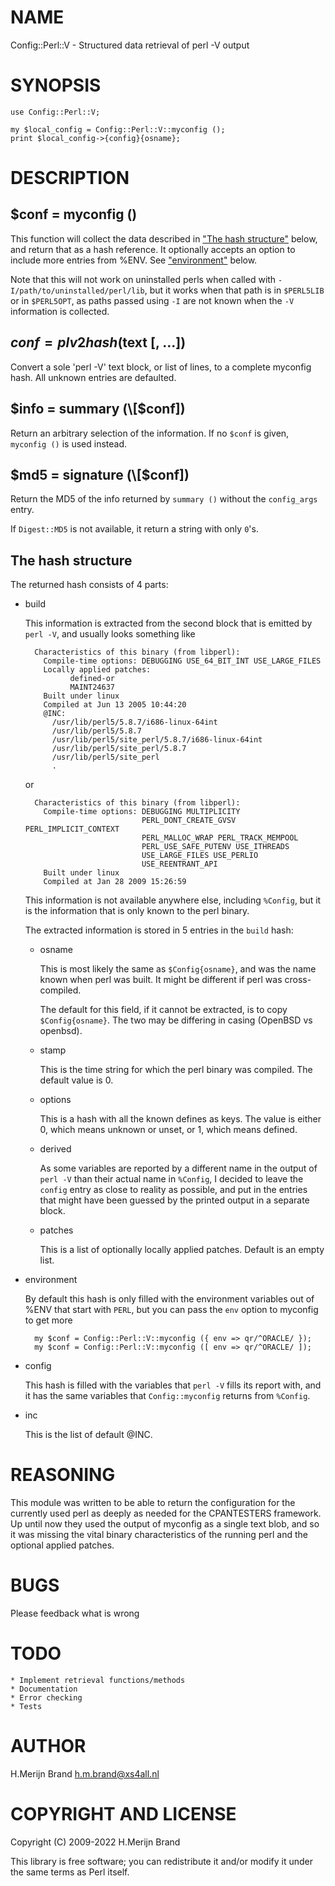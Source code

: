 # NAME

Config::Perl::V - Structured data retrieval of perl -V output

# SYNOPSIS

    use Config::Perl::V;

    my $local_config = Config::Perl::V::myconfig ();
    print $local_config->{config}{osname};

# DESCRIPTION

## $conf = myconfig ()

This function will collect the data described in ["The hash structure"](#the-hash-structure) below,
and return that as a hash reference. It optionally accepts an option to
include more entries from %ENV. See ["environment"](#environment) below.

Note that this will not work on uninstalled perls when called with
`-I/path/to/uninstalled/perl/lib`, but it works when that path is in
`$PERL5LIB` or in `$PERL5OPT`, as paths passed using `-I` are not
known when the `-V` information is collected.

## $conf = plv2hash ($text \[, ...\])

Convert a sole 'perl -V' text block, or list of lines, to a complete
myconfig hash.  All unknown entries are defaulted.

## $info = summary (\[$conf\])

Return an arbitrary selection of the information. If no `$conf` is
given, `myconfig ()` is used instead.

## $md5 = signature (\[$conf\])

Return the MD5 of the info returned by `summary ()` without the
`config_args` entry.

If `Digest::MD5` is not available, it return a string with only `0`'s.

## The hash structure

The returned hash consists of 4 parts:

- build

    This information is extracted from the second block that is emitted by
    `perl -V`, and usually looks something like

        Characteristics of this binary (from libperl):
          Compile-time options: DEBUGGING USE_64_BIT_INT USE_LARGE_FILES
          Locally applied patches:
                defined-or
                MAINT24637
          Built under linux
          Compiled at Jun 13 2005 10:44:20
          @INC:
            /usr/lib/perl5/5.8.7/i686-linux-64int
            /usr/lib/perl5/5.8.7
            /usr/lib/perl5/site_perl/5.8.7/i686-linux-64int
            /usr/lib/perl5/site_perl/5.8.7
            /usr/lib/perl5/site_perl
            .

    or

        Characteristics of this binary (from libperl):
          Compile-time options: DEBUGGING MULTIPLICITY
                                PERL_DONT_CREATE_GVSV PERL_IMPLICIT_CONTEXT
                                PERL_MALLOC_WRAP PERL_TRACK_MEMPOOL
                                PERL_USE_SAFE_PUTENV USE_ITHREADS
                                USE_LARGE_FILES USE_PERLIO
                                USE_REENTRANT_API
          Built under linux
          Compiled at Jan 28 2009 15:26:59

    This information is not available anywhere else, including `%Config`,
    but it is the information that is only known to the perl binary.

    The extracted information is stored in 5 entries in the `build` hash:

    - osname

        This is most likely the same as `$Config{osname}`, and was the name
        known when perl was built. It might be different if perl was cross-compiled.

        The default for this field, if it cannot be extracted, is to copy
        `$Config{osname}`. The two may be differing in casing (OpenBSD vs openbsd).

    - stamp

        This is the time string for which the perl binary was compiled. The default
        value is 0.

    - options

        This is a hash with all the known defines as keys. The value is either 0,
        which means unknown or unset, or 1, which means defined.

    - derived

        As some variables are reported by a different name in the output of `perl -V`
        than their actual name in `%Config`, I decided to leave the `config` entry
        as close to reality as possible, and put in the entries that might have been
        guessed by the printed output in a separate block.

    - patches

        This is a list of optionally locally applied patches. Default is an empty list.

- environment

    By default this hash is only filled with the environment variables
    out of %ENV that start with `PERL`, but you can pass the `env` option
    to myconfig to get more

        my $conf = Config::Perl::V::myconfig ({ env => qr/^ORACLE/ });
        my $conf = Config::Perl::V::myconfig ([ env => qr/^ORACLE/ ]);

- config

    This hash is filled with the variables that `perl -V` fills its report
    with, and it has the same variables that `Config::myconfig` returns
    from `%Config`.

- inc

    This is the list of default @INC.

# REASONING

This module was written to be able to return the configuration for the
currently used perl as deeply as needed for the CPANTESTERS framework.
Up until now they used the output of myconfig as a single text blob,
and so it was missing the vital binary characteristics of the running
perl and the optional applied patches.

# BUGS

Please feedback what is wrong

# TODO

    * Implement retrieval functions/methods
    * Documentation
    * Error checking
    * Tests

# AUTHOR

H.Merijn Brand <h.m.brand@xs4all.nl>

# COPYRIGHT AND LICENSE

Copyright (C) 2009-2022 H.Merijn Brand

This library is free software; you can redistribute it and/or modify
it under the same terms as Perl itself.
